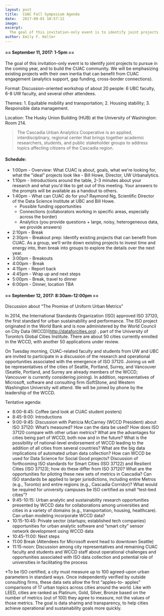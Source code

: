 ```yaml
---
layout: post
title:  CUAC Fall Symposium Agenda
date:   2017-09-01 10:57:12
image:
excerpt:
  The goal of this invitation-only event is to identify joint projects to pursue in the coming year, and to build the CUAC community.  We will be emphasizing existing projects with their own inertia that can benefit from CUAC engagement (analytics support, gap funding, cross-border connections).
author: Emily F. Keller
---
```


#### == September 11, 2017: 1-5pm ==

The goal of this invitation-only event is to identify joint projects to pursue in the coming year, and to build the CUAC community.  We will be emphasizing existing projects with their own inertia that can benefit from CUAC engagement (analytics support, gap funding, cross-border connections).

Format: Discussion-oriented workshop of about 20 people: 6 UBC faculty, 6-8 UW faculty, and several other attendees.

Themes: 1. Equitable mobility and transportation; 2. Housing stability; 3. Responsible data management.

Location: The Husky Union Building (HUB) at the University of Washington: Room 214.

> The Cascadia Urban Analytics Cooperative is an applied, interdisciplinary, regional center that brings together academic researchers, students, and public stakeholder groups to address topics affecting citizens of the Cascadia region.

#### Schedule:

* 1:00pm - Overview: What CUAC is about, goals, what we're looking for, what the "ideal" projects look like - Bill Howe, Director, UW Urbanalytics.
* 1:10pm - Introductions around the table, 2-3 minutes about your research and what you'd like to get out of this meeting.  Your answers to the prompts will be available as a handout to others.
* 1:40pm - What can CUAC do for you? Raymond Ng, Scientific Director of the Data Science Institute at UBC and Bill Howe.
	* Possible funding opportunities
	* Connections (collaborators working in specific areas, especially across the border)
	* Analytics (you provide questions + large, noisy, heterogeneous data, we provide answers)
* 2:10pm - Break
* 2:30pm - Breakout prep: Identify existing projects that can benefit from CUAC.  As a group, we’ll write down existing projects to invest time and energy into, then break into groups to explore the details over the next year.
* 3:00pm - Breakouts
* 4:00pm - Break
* 4:15pm - Report back
* 4:45pm - Wrap up and next steps
* 5:00pm - Break, travel to dinner
* 6:00pm - Dinner, location TBA

#### == September 12, 2017: 8:30am-12:00pm ==

Discussion about “The Promise of Uniform Urban Metrics”

In 2014, the International Standards Organization (ISO) approved ISO 37120, the first standard for urban sustainability and performance. The ISO project originated in the World Bank and is now administered by the World Council on City Data (WCCD)(http://dataforcities.org) , part of the University of Toronto’s Global Cities Institute. There are about 50 cities currently enrolled in the WCCD, with another 50 applications under review.

On Tuesday morning, CUAC-related faculty and students from UW and UBC are invited to participate in a discussion of the research and operational opportunities associated with the emergence of ISO 37120. Joining us will be representatives of the cities of Seattle, Portland, Surrey, and Vancouver (Seattle, Portland, and Surrey are already members of the WCCD; Vancouver is currently considering joining). In addition, representatives of Microsoft, software and consulting firm iSoftStone, and Western Washington University will attend. We will be joined by phone by the leadership of the WCCD.

Tentative agenda:
* 8:00-8:45: Coffee (and look at CUAC student posters)
* 8:45-9:00: Introductions
* 9:00-9:45: Discussion with Patricia McCarney (WCCD President) about ISO 37120: What’s measured? How can the data be used? How does ISO 37120 compare with
other urban metrics? What are the advantages for cities being part of WCCD, both
now and in the future? What is the possibility of national-level endorsement of
WCCD leading to the addition of all cities from several countries? What are the big
data implications of automated urban data collection? How can WCCD be used for
Data Science for Social Good projects? Discussion of forthcoming ISO standards for
Smart Cities (ISO 37122) and Resilient Cities (ISO 37123); how do these differ from
ISO 37120? What are the opportunities for piloting these new sets of metrics in
Cascadia? Can ISO standards be applied to larger jurisdictions, including entire
Metros (e.g., Toronto) and entire regions (e.g., Cascadia Corridor)? What would be
required for university campuses be ISO certified as small “test-bed cities”?
* 9:45-10:15: Urban analytic and sustainability research opportunities presented by WCCD data
for collaborations among universities and cities in a variety of domains (e.g.,
transportation, housing, healthcare). Can urban modeling incorporate WCCD data?
* 10:15-10:45: Private sector (startups; established tech companies) opportunities for urban
analytic software and “smart city” sensor network development using WCCD data
* 10:45-11:00: Next steps
* 11:00 Break (Attendees for Microsoft event head to downtown Seattle)
* 11:15-noon: Discussion among city representatives and remaining CUAC faculty and students
and WCCD staff about operational challenges and opportunities associated with
ISO data collection and potential role of universities in facilitating the process

*To be ISO certified, a city must measure up to 100 agreed-upon urban parameters in standard
ways. Once independently verified by outside consulting firms, these data sets allow the first
“apples-to- apples” comparisons of 17 urban topics across cities around the world. Like with
LEED, cities are ranked as Platinum, Gold, Silver, Bronze based on the number of metrics (out of
100) they agree to measure, not the values of those metrics. The goal is data sharing and
transparency, to help cities achieve operational and sustainability goals more quickly.